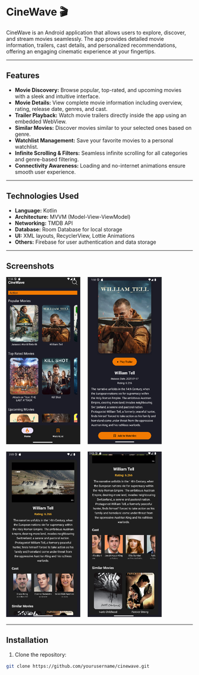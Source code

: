 # CineWave 🎬

CineWave is an Android application that allows users to explore, discover, and stream movies seamlessly. The app provides detailed movie information, trailers, cast details, and personalized recommendations, offering an engaging cinematic experience at your fingertips.

---

## Features

- **Movie Discovery:** Browse popular, top-rated, and upcoming movies with a sleek and intuitive interface.  
- **Movie Details:** View complete movie information including overview, rating, release date, genres, and cast.  
- **Trailer Playback:** Watch movie trailers directly inside the app using an embedded WebView.  
- **Similar Movies:** Discover movies similar to your selected ones based on genre.  
- **Watchlist Management:** Save your favorite movies to a personal watchlist.  
- **Infinite Scrolling & Filters:** Seamless infinite scrolling for all categories and genre-based filtering.  
- **Connectivity Awareness:** Loading and no-internet animations ensure smooth user experience.

---

## Technologies Used

- **Language:** Kotlin  
- **Architecture:** MVVM (Model-View-ViewModel)  
- **Networking:** TMDB API  
- **Database:** Room Database for local storage  
- **UI:** XML layouts, RecyclerView, Lottie Animations  
- **Others:** Firebase for user authentication and data storage  

---

## Screenshots

<div style="display: flex; flex-wrap: wrap; gap: 20px; margin-bottom: 20px;">

<!-- Home Screen -->
<img src="app/src/main/screenshots/Screenshot%20(108).png" alt="Home Screen" width="200"/>

<!-- Movie Details -->
<img src="app/src/main/screenshots/Screenshot%20(109).png" alt="Movie Details" width="200"/>

<!-- Cast Details -->
<img src="app/src/main/screenshots/Screenshot%20(110).png" alt="Cast Details" width="200"/>

<!-- Trailer Details -->
<img src="app/src/main/screenshots/Screenshot%20(111).png" alt="Trailer Details" width="200"/>


</div>

---

## Installation

1. Clone the repository:  
```bash
git clone https://github.com/yourusername/cinewave.git
